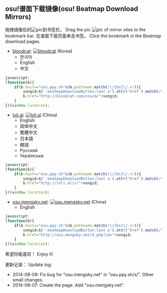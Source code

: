 ##	osu!谱面下载镜像(osu! Beatmap Download Mirrors)

拖拽镜像后的![pic][4]到书签栏。
Drag the pic ![pic][4] of mirror sites to the bookmark bar.
在谱面下载页面单击书签。
Click the bookmark in the Beatmap download pages.
<!--more-->

*	[bloodcat][1]: <a href="javascript:(function(b){if(b.host==&quot;osu.ppy.sh&quot;&amp;&amp;b.pathname.match(/\/[bs]\/.+/)){songid=$('.beatmapDownloadButton:last a').attr('href').match(/\d+/);b.href=&quot;http://bloodcat.com/osu/m/&quot;+songid;}})(window.location);">![bloodcat][4]</a> (Korea)
	*	한국어
	*	English
	*	中文

```javascript
javascript:
(function(b){
	if(b.host=="osu.ppy.sh"&&b.pathname.match(/\/[bs]\/.+/)){
		songid=$('.beatmapDownloadButton:last a').attr('href').match(/\d+/);
		b.href="http://bloodcat.com/osu/m/"+songid;
	}
})(window.location);
```

*	[loli.al][2]: <a href="javascript:(function(b){if(b.host==&quot;osu.ppy.sh&quot;&amp;&amp;b.pathname.match(/\/[bs]\/.+/)){songid=$('.beatmapDownloadButton:last a').attr('href').match(/\d+/);b.href=&quot;http://loli.al/s/&quot;+songid;}})(window.location);">![loli.al][4]</a> (China)
	*	English
	*	简体中文
	*	繁體中文
	*	日本語
	*	韓語
	*	Pусский
	*	Українська

```javascript
javascript:
(function(b){
	if(b.host=="osu.ppy.sh"&&b.pathname.match(/\/[bs]\/.+/)){
		songid=$('.beatmapDownloadButton:last a').attr('href').match(/\d+/);
		b.href="http://loli.al/s/"+songid;
	}
})(window.location);
```

*	[osu.mengsky.net][3]: <a href="javascript:(function(b){if(b.host==&quot;osu.ppy.sh&quot;&amp;&amp;b.pathname.match(/\/[bs]\/.+/)){songid=$('.beatmapDownloadButton:last a').attr('href').match(/\d+/);b.href=&quot;http://osu.mengsky.net/d.php?id=&quot;+songid;}})(window.location);">![osu.mengsky.net][4]</a> (China)
	*	English

```javascript
javascript:
(function(b){
	if(b.host=="osu.ppy.sh"&&b.pathname.match(/\/[bs]\/.+/)){
		songid=$('.beatmapDownloadButton:last a').attr('href').match(/\d+/);
		b.href="http://osu.mengsky.net/d.php?id="+songid;
	}
})(window.location);
```

希望你能喜欢！
Enjoy it!

更新记录：
Update log:

*	2014-08-09:
	Fix bug for "osu.mengsky.net" in "osu.ppy.sh/s/".
	Other small changes.
*	2014-08-07:
	Create the page.
	Add "osu.mengsky.net".

[1]:http://bloodcat.com/osu/
[2]:http://loli.al/
[3]:http://osu.mengsky.net/
[4]:http://blog.crucifyml.com/usr/uploads/2014/08/521267629.png